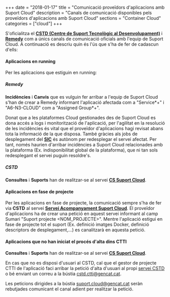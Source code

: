 +++
date        = "2018-01-17"
title       = "Comunicació proveïdors d'aplicacions amb Suport Cloud"
description = "Canals de comunicació disponibles pels proveïdors d'aplicacions amb Suport Cloud"
sections    = "Container Cloud"
categories  = ["cloud"]
+++

S'oficialitza el [**CSTD (Centre de Suport Tecnològic al Desenvolupament)**](https://cstd.ctti.gencat.cat/) i [**Remedy**](https://pautic.gencat.cat/) com a únics canals de comunicació oficials amb l'equip de Suport Cloud. A continuació es descriu quin és l'ús que s'ha de fer de cadascun d'ells:




#### Aplicacions en running

Per les aplicacions que estiguin en running:

##### Remedy

**Incidències** i **Canvis** que es vulguin fer arribar a l'equip de Suport Cloud s'han de crear a Remedy informant l'aplicació afectada com a "Service*+" i "A6-N3-CLOUD" com a "Assigned Group*+".

Donat que a les plataformes Cloud gestionades des de Suport Cloud es dona accés a logs i monitorització de l'aplicació, per l'agilitat en la resolució de les incidències és vital que el proveïdor d'aplicacions hagi revisat abans tota la informació de la que disposa. També gràcies als jobs de desplegament del [**SIC**](http://canigo.ctti.gencat.cat/sic/) és autònom per redesplegar el servei afectat. Per tant, només haurien d'arribar incidències a Suport Cloud relacionades amb la plataforma (Ex. indisponibilitat global de la plataforma), que ni tan sols redesplegant el servei puguin resoldre's.

##### CSTD

**Consultes** i **Suports** han de realitzar-se al servei [**CS Suport Cloud**](https://cstd.ctti.gencat.cat/jiracstd/browse/CLD).




#### Aplicacions en fase de projecte

Per les aplicacions en fase de projecte, la comunicació sempre s'ha de fer via **CSTD** al servei [**Servei Acompanyament Suport Cloud**](https://cstd.ctti.gencat.cat/jiracstd/browse/ACOCLD). El proveïdor d'aplicacions ha de crear una petició en aquest servei informant al camp Sumari "Suport projecte <NOM_PROJECTE>". Mentre l'aplicació estigui en fase de projecte tot el suport (Ex. definició imatges Docker, definició descriptors de desplegament,...) es canalitzarà en aquesta petició.




#### Aplicacions que no han iniciat el procés d'alta dins CTTI

**Consultes** i **Suports** han de realitzar-se al servei [**CS Suport Cloud**](https://cstd.ctti.gencat.cat/jiracstd/browse/CLD).




En cas que no es disposi d'usuari al CSTD, cal que el gestor de projecte CTTI de l'aplicació faci arribar la petició d'alta d'usuari al propi [servei CSTD](https://cstd.ctti.gencat.cat/jiracstd/browse/CSTD) o bé enviant un correu a la bústia [cstd.ctti@gencat.cat](mailto:cstd.ctti@gencat.cat).

Les peticions dirigides a la bústia [suport.cloud@gencat.cat](mailto:suport.cloud@gencat.cat) seràn rebutjades comunicant el canal adient per realitzar la petició.
